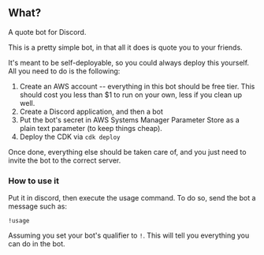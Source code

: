 ## What?

A quote bot for Discord.

This is a pretty simple bot, in that all it does is quote you to your friends.

It's meant to be self-deployable, so you could always deploy this yourself. All you need to do is the following:
1. Create an AWS account -- everything in this bot should be free tier. This should cost you less than $1 to run on your own, less if you clean up well.
2. Create a Discord application, and then a bot
3. Put the bot's secret in AWS Systems Manager Parameter Store as a plain text parameter (to keep things cheap).
4. Deploy the CDK via `cdk deploy`

Once done, everything else should be taken care of, and you just need to invite the bot to the correct server.

### How to use it

Put it in discord, then execute the usage command. To do so, send the bot a message such as:

```
!usage
```

Assuming you set your bot's qualifier to `!`. This will tell you everything you can do in the bot.
